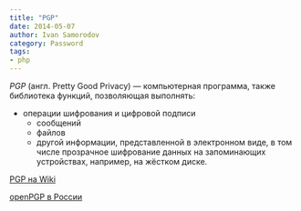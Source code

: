 ```yaml
---
title: "PGP"
date: 2014-05-07
author: Ivan Samorodov
category: Password
tags:
- php
---
```


*PGP* (англ. Pretty Good Privacy) — компьютерная программа, также библиотека функций, позволяющая выполнять:

- операции шифрования и цифровой подписи 
  - сообщений
  - файлов
  - другой информации, представленной в электронном виде, в том числе прозрачное шифрование данных на запоминающих устройствах, например, на жёстком диске.

[PGP на Wiki](http://ru.wikipedia.org/wiki/PGP)

[openPGP в России](https://pgpru.com/)